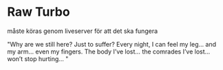 # Raw Turbo

måste köras genom liveserver för att det ska fungera

"Why are we still here? Just to suffer? Every night, I can feel my leg… and my arm… even my fingers. The body I’ve lost… the comrades I’ve lost… won’t stop hurting… "